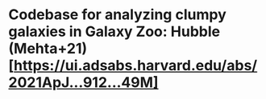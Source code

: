 # Codebase for analyzing clumpy galaxies in Galaxy Zoo: Hubble (Mehta+21)[https://ui.adsabs.harvard.edu/abs/2021ApJ...912...49M]

